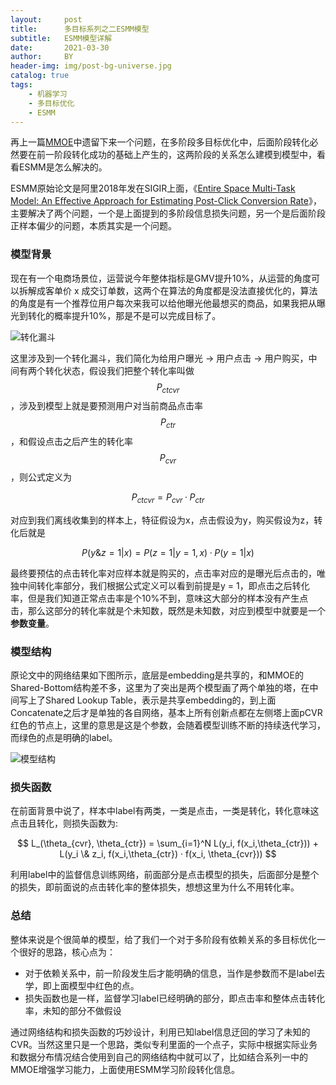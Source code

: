 ```yaml
---
layout:     post
title:      多目标系列之二ESMM模型
subtitle:   ESMM模型详解
date:       2021-03-30
author:     BY
header-img: img/post-bg-universe.jpg
catalog: true
tags:
    - 机器学习
    - 多目标优化
    - ESMM
---
```


再上一篇[MMOE](http://yougth.top/2021/03/25/%E5%A4%9A%E7%9B%AE%E6%A0%87%E7%B3%BB%E5%88%97%E4%B9%8B%E4%B8%80MMOE%E6%A8%A1%E5%9E%8B/)中遗留下来一个问题，在多阶段多目标优化中，后面阶段转化必然要在前一阶段转化成功的基础上产生的，这两阶段的关系怎么建模到模型中，看看ESMM是怎么解决的。


ESMM原始论文是阿里2018年发在SIGIR上面，《[Entire Space Multi-Task Model: An Eﬀective Approach for Estimating Post-Click Conversion Rate](https://arxiv.org/abs/1804.07931)》，主要解决了两个问题，一个是上面提到的多阶段信息损失问题，另一个是后面阶段正样本偏少的问题，本质其实是一个问题。


### 模型背景

现在有一个电商场景位，运营说今年整体指标是GMV提升10%，从运营的角度可以拆解成客单价 x 成交订单数，这两个在算法的角度都是没法直接优化的，算法的角度是有一个推荐位用户每次来我可以给他曝光他最想买的商品，如果我把从曝光到转化的概率提升10%，那是不是可以完成目标了。

![转化漏斗](http://yougth.top/img/ml/ESMM_1.png)

这里涉及到一个转化漏斗，我们简化为给用户曝光 -> 用户点击 -> 用户购买，中间有两个转化状态，假设我们把整个转化率叫做$$P_{ctcvr}$$，涉及到模型上就是要预测用户对当前商品点击率$$P_{ctr}$$，和假设点击之后产生的转化率$$P_{cvr}$$，则公式定义为

$$
P_{ctcvr} = P_{cvr} · P_{ctr}
$$

对应到我们离线收集到的样本上，特征假设为x，点击假设为y，购买假设为z，转化后就是

$$
P(y\&z = 1 | x) = P(z = 1|y = 1,x) · P(y=1 | x)
$$

最终要预估的点击转化率对应样本就是购买的，点击率对应的是曝光后点击的，唯独中间转化率部分，我们根据公式定义可以看到前提是y = 1，即点击之后转化率，但是我们知道正常点击率是个10%不到，意味这大部分的样本没有产生点击，那么这部分的转化率就是个未知数，既然是未知数，对应到模型中就要是一个**参数变量**。

### 模型结构

原论文中的网络结果如下图所示，底层是embedding是共享的，和MMOE的Shared-Bottom结构差不多，这里为了突出是两个模型画了两个单独的塔，在中间写上了Shared Lookup Table，表示是共享embedding的，到上面Concatenate之后才是单独的各自网络，基本上所有创新点都在左侧塔上面pCVR红色的节点上，这里的意思是这是个参数，会随着模型训练不断的持续迭代学习，而绿色的点是明确的label。

![模型结构](http://yougth.top/img/ml/ESMM_0.png)

### 损失函数

在前面背景中说了，样本中label有两类，一类是点击，一类是转化，转化意味这点击且转化，则损失函数为:

$$
L_(\theta_{cvr}, \theta_{ctr}) = \sum_{i=1}^N L(y_i, f(x_i,\theta_{ctr})) + L(y_i \& z_i, f(x_i,\theta_{ctr}) · f(x_i, \theta_{cvr}))
$$

利用label中的监督信息训练网络，前面部分是点击模型的损失，后面部分是整个的损失，即前面说的点击转化率的整体损失，想想这里为什么不用转化率。

### 总结

整体来说是个很简单的模型，给了我们一个对于多阶段有依赖关系的多目标优化一个很好的思路，核心点为：

 - 对于依赖关系中，前一阶段发生后才能明确的信息，当作是参数而不是label去学，即上面模型中红色的点。
 - 损失函数也是一样，监督学习label已经明确的部分，即点击率和整体点击转化率，未知的部分不做假设

通过网络结构和损失函数的巧妙设计，利用已知label信息迂回的学习了未知的CVR。当然这里只是一个思路，类似专利里面的一个点子，实际中根据实际业务和数据分布情况结合使用到自己的网络结构中就可以了，比如结合系列一中的MMOE增强学习能力，上面使用ESMM学习阶段转化信息。

